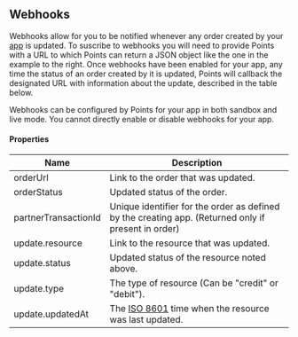 ## Webhooks

Webhooks allow for you to be notified whenever any order created by your [app](#apps) is updated. To suscribe to webhooks you will need to provide Points with a URL to which Points can return a JSON object like the one in the example to the right. Once webhooks have been enabled for your app, any time the status of an order created by it is updated, Points will callback the designated URL with information about the update, described in the table below. 

Webhooks can be configured by Points for your app in both sandbox and live mode. You cannot directly enable or disable webhooks for your app.

#### Properties

<table>
    <thead>
        <tr>
            <th>Name</th>
            <th>Description</th>
        </tr>
    </thead>
    <tbody>
        <tr>
            <td>orderUrl</td>
            <td>Link to the order that was updated.</td>
        </tr>
        <tr>
            <td>orderStatus</td>
            <td>Updated status of the order.</td>
        </tr>
        <tr>
            <td>partnerTransactionId</td>
            <td>Unique identifier for the order as defined by the creating app. (Returned only if present in order)</td>
        </tr>
        <tr>
            <td>update.resource</td>
            <td>Link to the resource that was updated.</td>
        </tr>
        <tr>
            <td>update.status</td>
            <td>Updated status of the resource noted above.</td>
        </tr>
        <tr>
            <td>update.type</td>
            <td>The type of resource (Can be "credit" or "debit").</td>
        </tr>
        <tr>
            <td>update.updatedAt</td>
            <td>The <a href="http://en.wikipedia.org/wiki/ISO_8601">ISO 8601</a> time when the resource was last updated. </td>
        </tr>
    </tbody>
</table>
